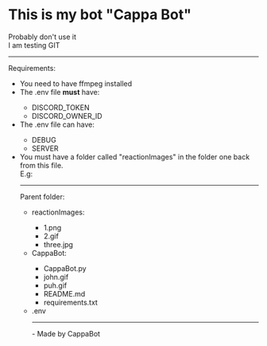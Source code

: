 <h1>This is my bot "Cappa Bot"</h1>
<p>
Probably don't use it<br>
I am testing GIT
</p>
<hr>
<p>
Requirements:
<ul>
    <li>You need to have ffmpeg installed</li>
    <li>The .env file <b>must</b> have:</li>
    <ul>
        <li>DISCORD_TOKEN</li>
        <li>DISCORD_OWNER_ID</li>
    </ul>
    <li>The .env file can have:</li>
    <ul>
        <li>DEBUG</li>
        <li>SERVER</li>
    </ul>
    <li>You must have a folder called "reactionImages" in the folder one back from this file. <br> E.g: </li>
<hr>
Parent folder:
<ul>
<li>reactionImages:</li>
<ul>
    <li>1.png</li>
    <li>2.gif</li>
    <li>three.jpg</li>
</ul>
<li>CappaBot:</li>
<ul>
    <li>CappaBot.py</li>
    <li>john.gif</li>
    <li>puh.gif</li>
    <li>README.md</li>
    <li>requirements.txt</li>
</ul>
<li>.env</li>
<hr>
- Made by CappaBot
